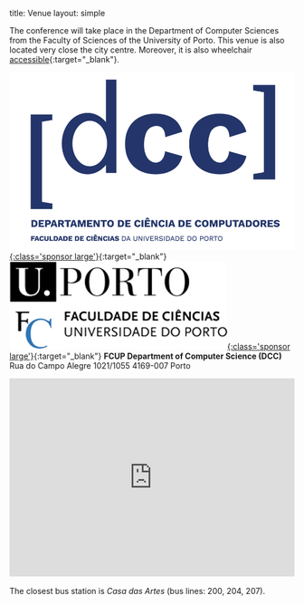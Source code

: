 title: Venue
layout: simple

The conference will take place in the Department of Computer Sciences from the Faculty of Sciences of the University of Porto. This venue is also located very close the city centre. Moreover, it is also wheelchair [accessible](https://www.tur4all.com/pt/organize-a-sua-viagem){:target="_blank"}.

[![dcc](/static/images/sponsors/dcc.png){:class='sponsor large'}](https://www.dcc.fc.up.pt/){:target="_blank"} [![fcup](/static/images/sponsors/fcup.png){:class='sponsor large'}](https://sigarra.up.pt/fcup/){:target="_blank"}
**FCUP Department of Computer Science (DCC)**
Rua do Campo Alegre 1021/1055
4169-007 Porto

<iframe width="100%" height="350" id="gmap_canvas" src="https://maps.google.com/maps?q=fcup%20dcc&t=&z=13&ie=UTF8&iwloc=&output=embed" frameborder="0" scrolling="no" marginheight="0" marginwidth="0" class="mb-3"></iframe>

The closest bus station is *Casa das Artes* (bus lines: 200, 204, 207).
